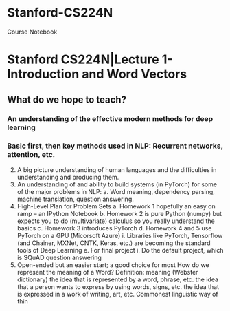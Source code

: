 # Stanford-CS224N
Course Notebook
# Stanford CS224N|Lecture 1-Introduction and Word Vectors
## What do we hope to teach?
### An understanding of the effective modern methods for deep learning
### 	Basic first, then key methods used in NLP: Recurrent networks, attention, etc.
2.	A big picture understanding of human languages and the difficulties in understanding and producing them.
3.	An understanding of and ability to build systems (in PyTorch) for some of the major problems in NLP:
a.	Word meaning, dependency parsing, machine translation, question answering.
4.	High-Level Plan for Problem Sets
a.	Homework 1 hopefully an easy on ramp – an IPython Notebook
b.	Homework 2 is pure Python (numpy) but expects you to do
(multivariate) calculus so you really understand the basics
c.	Homework 3 introduces PyTorch
d.	Homework 4 and 5 use PyTorch on a GPU (Micorsoft Azure)
i.	Libraries like PyTorch, Tensorflow (and Chainer, MXNet, CNTK, Keras, etc.) are becoming the standard tools of Deep Learning
e.	For final project
i.	Do the default project, which is SQuAD question answering
1.	Open-ended but an easier start; a good choice for most
How do we represent the meaning of a Word?
Definition: meaning (Webster dictionary)
	the idea that is represented by a word, phrase, etc.
	the idea that a person wants to express by using words, signs, etc.
	the idea that is expressed in a work of writing, art, etc.
Commonest linguistic way of thin
